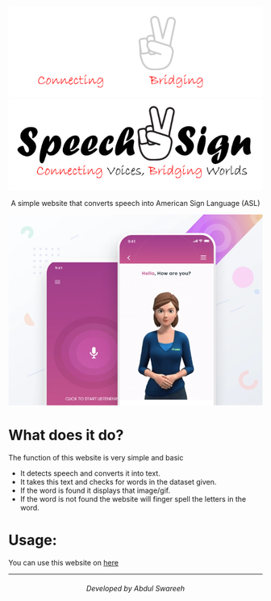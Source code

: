 <center>

![Speech2Sign_Logo](https://raw.githubusercontent.com/Swareeh/Speech2Sign/main/Resources/Speech2Sign_logo3.png#gh-dark-mode-only)
![Speech2Sign_Logo2](https://raw.githubusercontent.com/Swareeh/Speech2Sign/main/Resources/Speech2Sign_logo.png#gh-light-mode-only)

A simple website that converts speech into American Sign Language (ASL)

![Speech2Sign_MobileUI](https://raw.githubusercontent.com/Swareeh/Speech2Sign/main/Resources/S2S_GUI1.png)

</center>

# What does it do?
The function of this website is very simple and basic

- It detects speech and converts it into text.
- It takes this text and checks for words in the dataset given.
- If the word is found it displays that image/gif.
- If the word is not found the website will finger spell the letters in the word.

# Usage:
You can use this website on [here](https://swareeh.github.io/Speech2Sign)
<hr>
<center><h6>Developed by Abdul Swareeh</h6></center>